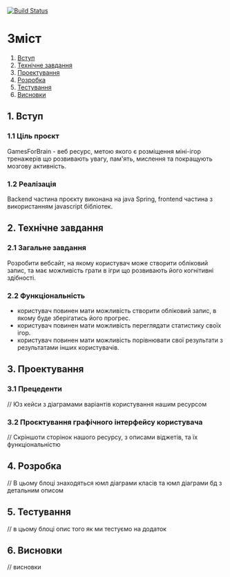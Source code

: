 [![Build Status](https://travis-ci.com/nas156/GamesForBrain.svg?branch=master)](https://travis-ci.com/nas156/GamesForBrain)

# Зміст

1. [Вступ](#introduction)
2. [Технічне завдання](#techtask)
3. [Проектування](#design)
4. [Розробка](#development)
5. [Тестування](#test)
6. [Висновки](#conclusion)


##  1. Вступ <a name="introduction"></a>
### 1.1 Ціль проєкт

GamesForBrain - веб ресурс, метою якого є розміщення міні-ігор тренажерів що 
розвивають увагу, пам'ять, мислення та покращують мозгову активність.

### 1.2 Реалізація

Backend частина проєкту виконана на java Spring, frontend частина з використанням
javascript бібліотек.

## 2. Технічне завдання <a name="techtask"></a>

### 2.1 Загальне завдання

Розробити вебсайт, на якому користувач може створити обліковий запис, та має 
можливість грати в ігри що розвивають його когнітивні здібності.

### 2.2 Функціональність

 - користувач повинен мати можливість створити обліковий запис, в якому буде зберігатись
 його прогрес.
 - користувач повинен мати можливість переглядати статистику своїх ігор.
 - користувач повинен мати можливість порівнювати свої результати з результатами інших 
 користувачів.

## 3. Проектування  <a name="design"></a>

### 3.1 Прецеденти

// Юз кейси з діаграмами варіантів користування нашим ресурсом

### 3.2 Проєктування графічного інтерфейсу користувача

// Скріншоти сторінок нашого ресурсу, з описами віджетів, та їх функціональністю


## 4. Розробка  <a name="development"></a>
 
 // В цьому блоці знаходяться юмл діаграми класів та юмл діаграми бд
 з детальним описом
 
## 5. Тестування  <a name="test"></a> 

// в цьому блоці опис того як ми тестуємо на додаток

## 6. Висновки  <a name="conclusion"></a> 

// висновки
